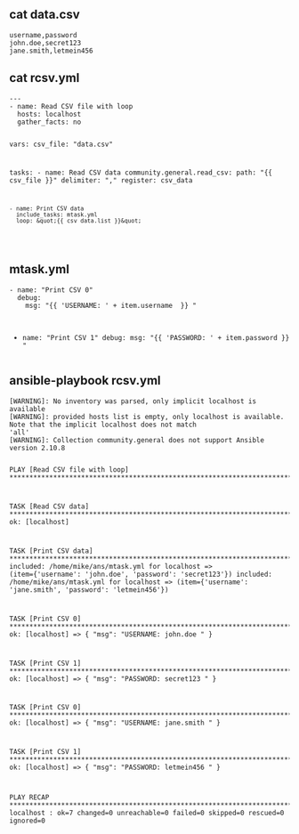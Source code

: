 <h2 class="code-line" data-line-start=0 data-line-end=1 ><a id="cat_datacsv_0"></a>cat data.csv</h2>
<pre><code>username,password
john.doe,secret123
jane.smith,letmein456
</code></pre>
<h2 class="code-line" data-line-start=6 data-line-end=7 ><a id="cat_rcsvyml_6"></a>cat rcsv.yml</h2>
<pre><code>---
- name: Read CSV file with loop
  hosts: localhost
  gather_facts: no

  vars:
    csv_file: &quot;data.csv&quot;

  tasks:
    - name: Read CSV data
      community.general.read_csv:
        path: &quot;{{ csv_file }}&quot;
        delimiter: &quot;,&quot;
      register: csv_data

    - name: Print CSV data
      include_tasks: mtask.yml
      loop: &quot;{{ csv_data.list }}&quot;
</code></pre>
<h2 class="code-line" data-line-start=27 data-line-end=28 ><a id="mtaskyml_27"></a>mtask.yml</h2>
<pre><code>- name: &quot;Print CSV 0&quot;
  debug:
    msg: &quot;{{ 'USERNAME: ' + item.username  }} &quot;

- name: &quot;Print CSV 1&quot;
  debug:
    msg: &quot;{{ 'PASSWORD: ' + item.password }} &quot;
</code></pre>
<h2 class="code-line" data-line-start=38 data-line-end=39 ><a id="ansibleplaybook_rcsvyml_38"></a>ansible-playbook rcsv.yml</h2>
<pre><code>[WARNING]: No inventory was parsed, only implicit localhost is available
[WARNING]: provided hosts list is empty, only localhost is available. Note that the implicit localhost does not match
'all'
[WARNING]: Collection community.general does not support Ansible version 2.10.8

PLAY [Read CSV file with loop] *****************************************************************************************

TASK [Read CSV data] ***************************************************************************************************
ok: [localhost]

TASK [Print CSV data] **************************************************************************************************
included: /home/mike/ans/mtask.yml for localhost =&gt; (item={'username': 'john.doe', 'password': 'secret123'})
included: /home/mike/ans/mtask.yml for localhost =&gt; (item={'username': 'jane.smith', 'password': 'letmein456'})

TASK [Print CSV 0] *****************************************************************************************************
ok: [localhost] =&gt; {
    &quot;msg&quot;: &quot;USERNAME: john.doe &quot;
}

TASK [Print CSV 1] *****************************************************************************************************
ok: [localhost] =&gt; {
    &quot;msg&quot;: &quot;PASSWORD: secret123 &quot;
}

TASK [Print CSV 0] *****************************************************************************************************
ok: [localhost] =&gt; {
    &quot;msg&quot;: &quot;USERNAME: jane.smith &quot;
}

TASK [Print CSV 1] *****************************************************************************************************
ok: [localhost] =&gt; {
    &quot;msg&quot;: &quot;PASSWORD: letmein456 &quot;
}

PLAY RECAP *************************************************************************************************************
localhost                  : ok=7    changed=0    unreachable=0    failed=0    skipped=0    rescued=0    ignored=0</code></pre>
